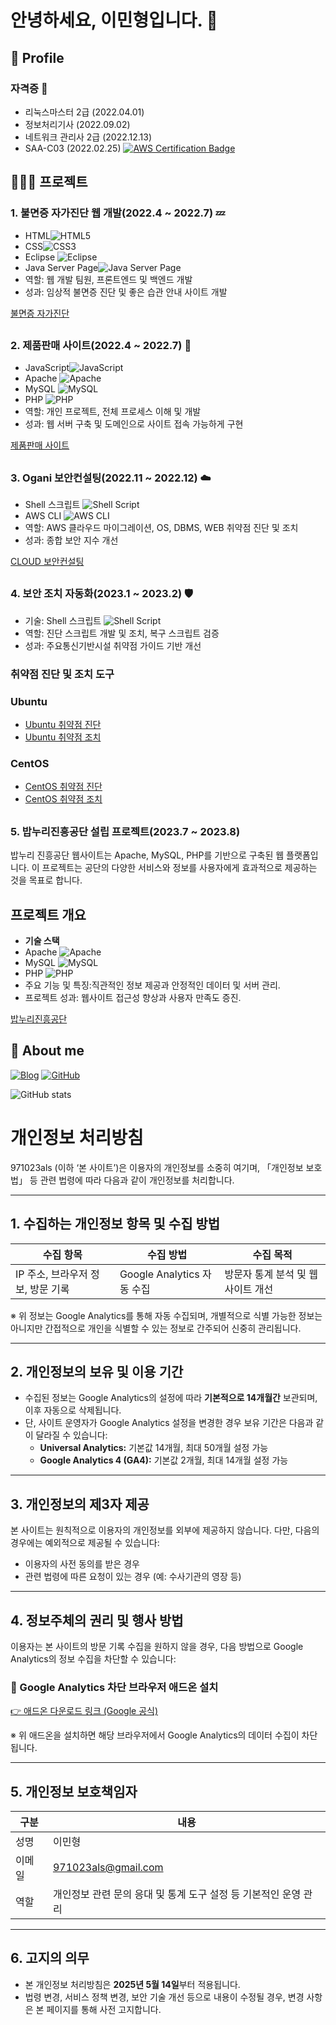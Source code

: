 # 안녕하세요, 이민형입니다. 👋

## 🔎 Profile

### 자격증 📜
- 리눅스마스터 2급 (2022.04.01)
- 정보처리기사 (2022.09.02)
- 네트워크 관리사 2급 (2022.12.13)
- SAA-C03 (2022.02.25) [![AWS Certification Badge](https://img.shields.io/badge/AWS-Certification-blue)](https://www.credly.com/badges/9040d238-7e1d-4663-8a91-2c5319368d50/public_url)

## 👩🏻‍💻 프로젝트

### 1. 불면증 자가진단 웹 개발(2022.4 ~ 2022.7) 💤
- HTML![HTML5](https://img.shields.io/badge/-HTML5-E34F26?style=flat&logo=html5&logoColor=white)
- CSS![CSS3](https://img.shields.io/badge/-CSS3-1572B6?style=flat&logo=css3&logoColor=white)
- Eclipse ![Eclipse](https://img.shields.io/badge/-Eclipse-2C2255?style=flat&logo=eclipse&logoColor=white)
- Java Server Page![Java Server Page](https://img.shields.io/badge/-Java%20Server%20Page-007396?style=flat&logo=java&logoColor=white)
- 역할: 웹 개발 팀원, 프론트엔드 및 백엔드 개발
- 성과: 임상적 불면증 진단 및 좋은 습관 안내 사이트 개발

[불면증 자가진단](https://github.com/971023als/jsp)

##

### 2. 제품판매 사이트(2022.4 ~ 2022.7) 🛒
- JavaScript![JavaScript](https://img.shields.io/badge/-JavaScript-F7DF1E?style=flat&logo=javascript&logoColor=black)
- Apache ![Apache](https://img.shields.io/badge/-Apache-D22128?style=flat&logo=apache&logoColor=white)
- MySQL ![MySQL](https://img.shields.io/badge/-MySQL-4479A1?style=flat&logo=mysql&logoColor=white)
- PHP ![PHP](https://img.shields.io/badge/-PHP-777BB4?style=flat&logo=php&logoColor=white)
- 역할: 개인 프로젝트, 전체 프로세스 이해 및 개발
- 성과: 웹 서버 구축 및 도메인으로 사이트 접속 가능하게 구현

[제품판매 사이트](https://github.com/971023als/oldphp)

##

### 3. Ogani 보안컨설팅(2022.11 ~ 2022.12) ☁️
- Shell 스크립트 ![Shell Script](https://img.shields.io/badge/-Shell%20Script-4EAA25?style=flat&logo=gnu-bash&logoColor=white)
- AWS CLI ![AWS CLI](https://img.shields.io/badge/-AWS%20CLI-FF9900?style=flat&logo=amazonaws&logoColor=white)
- 역할: AWS 클라우드 마이그레이션, OS, DBMS, WEB 취약점 진단 및 조치
- 성과: 종합 보안 지수 개선

[CLOUD 보안컨설팅](https://github.com/971023als/php)

##

### 4. 보안 조치 자동화(2023.1 ~ 2023.2) 🛡️
- 기술: Shell 스크립트 ![Shell Script](https://img.shields.io/badge/-Shell%20Script-4EAA25?style=flat&logo=gnu-bash&logoColor=white)
- 역할: 진단 스크립트 개발 및 조치, 복구 스크립트 검증
- 성과: 주요통신기반시설 취약점 가이드 기반 개선

### 취약점 진단 및 조치 도구

### Ubuntu
- [Ubuntu 취약점 진단](https://github.com/971023als/ubunut-vul)
- [Ubuntu 취약점 조치](https://github.com/971023als/ubud)

### CentOS
- [CentOS 취약점 진단](https://github.com/971023als/centos-vul)
- [CentOS 취약점 조치](https://github.com/971023als/ced)



## 

### 5. 밥누리진흥공단 설립 프로젝트(2023.7 ~ 2023.8)

밥누리 진흥공단 웹사이트는 Apache, MySQL, PHP를 기반으로 구축된 웹 플랫폼입니다. 이 프로젝트는 공단의 다양한 서비스와 정보를 사용자에게 효과적으로 제공하는 것을 목표로 합니다.

## 프로젝트 개요

- **기술 스택**
- Apache ![Apache](https://img.shields.io/badge/-Apache-D22128?style=flat&logo=apache&logoColor=white)
- MySQL ![MySQL](https://img.shields.io/badge/-MySQL-4479A1?style=flat&logo=mysql&logoColor=white)
- PHP ![PHP](https://img.shields.io/badge/-PHP-777BB4?style=flat&logo=php&logoColor=white)
- 주요 기능 및 특징:직관적인 정보 제공과 안정적인 데이터 및 서버 관리.
- 프로젝트 성과: 웹사이트 접근성 향상과 사용자 만족도 증진.

[밥누리진흥공단](https://github.com/971023als/bobnuri)  


## 💫 About me

[![Blog](https://img.shields.io/badge/티스토리-보안%20직무%20포트폴리오-blue)](https://59lee.tistory.com/?page=3)
[![GitHub](https://img.shields.io/badge/GitHub-971023als-lightgrey?style=flat&logo=github)](https://github.com/971023als)


![GitHub stats](https://github-readme-stats.vercel.app/api?username=971023als&show_icons=true&theme=omni)


# 개인정보 처리방침

971023als (이하 ‘본 사이트’)은 이용자의 개인정보를 소중히 여기며, 「개인정보 보호법」 등 관련 법령에 따라 다음과 같이 개인정보를 처리합니다.

---

## 1. 수집하는 개인정보 항목 및 수집 방법

| 수집 항목 | 수집 방법 | 수집 목적 |
|-----------|-----------|------------|
| IP 주소, 브라우저 정보, 방문 기록 | Google Analytics 자동 수집 | 방문자 통계 분석 및 웹사이트 개선 |

※ 위 정보는 Google Analytics를 통해 자동 수집되며, 개별적으로 식별 가능한 정보는 아니지만 간접적으로 개인을 식별할 수 있는 정보로 간주되어 신중히 관리됩니다.

---

## 2. 개인정보의 보유 및 이용 기간

- 수집된 정보는 Google Analytics의 설정에 따라 **기본적으로 14개월간** 보관되며, 이후 자동으로 삭제됩니다.
- 단, 사이트 운영자가 Google Analytics 설정을 변경한 경우 보유 기간은 다음과 같이 달라질 수 있습니다:
  - **Universal Analytics:** 기본값 14개월, 최대 50개월 설정 가능
  - **Google Analytics 4 (GA4):** 기본값 2개월, 최대 14개월 설정 가능

---

## 3. 개인정보의 제3자 제공

본 사이트는 원칙적으로 이용자의 개인정보를 외부에 제공하지 않습니다. 다만, 다음의 경우에는 예외적으로 제공될 수 있습니다:

- 이용자의 사전 동의를 받은 경우
- 관련 법령에 따른 요청이 있는 경우 (예: 수사기관의 영장 등)

---

## 4. 정보주체의 권리 및 행사 방법

이용자는 본 사이트의 방문 기록 수집을 원하지 않을 경우, 다음 방법으로 Google Analytics의 정보 수집을 차단할 수 있습니다:

### 📌 Google Analytics 차단 브라우저 애드온 설치

[👉 애드온 다운로드 링크 (Google 공식)](https://tools.google.com/dlpage/gaoptout?hl=ko)

※ 위 애드온을 설치하면 해당 브라우저에서 Google Analytics의 데이터 수집이 차단됩니다.

---

## 5. 개인정보 보호책임자

| 구분 | 내용 |
|------|------|
| 성명 | 이민형 |
| 이메일 | 971023als@gmail.com |
| 역할 | 개인정보 관련 문의 응대 및 통계 도구 설정 등 기본적인 운영 관리 |

---

## 6. 고지의 의무

- 본 개인정보 처리방침은 **2025년 5월 14일**부터 적용됩니다.
- 법령 변경, 서비스 정책 변경, 보안 기술 개선 등으로 내용이 수정될 경우, 변경 사항은 본 페이지를 통해 사전 고지합니다.



